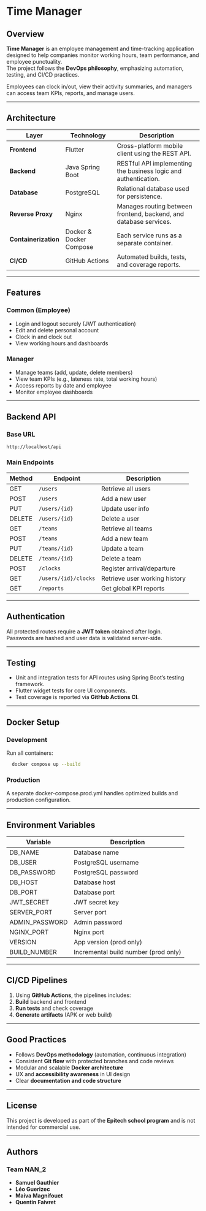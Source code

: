# Time Manager

## Overview
**Time Manager** is an employee management and time-tracking application designed to help companies monitor working hours, team performance, and employee punctuality.  
The project follows the **DevOps philosophy**, emphasizing automation, testing, and CI/CD practices.

Employees can clock in/out, view their activity summaries, and managers can access team KPIs, reports, and manage users.

---

## Architecture

| Layer | Technology | Description |
|-------|-------------|-------------|
| **Frontend** | Flutter | Cross-platform mobile client using the REST API. |
| **Backend** | Java Spring Boot | RESTful API implementing the business logic and authentication. |
| **Database** | PostgreSQL | Relational database used for persistence. |
| **Reverse Proxy** | Nginx | Manages routing between frontend, backend, and database services. |
| **Containerization** | Docker & Docker Compose | Each service runs as a separate container. |
| **CI/CD** | GitHub Actions | Automated builds, tests, and coverage reports. |

---

## Features

### Common (Employee)
- Login and logout securely (JWT authentication)
- Edit and delete personal account
- Clock in and clock out
- View working hours and dashboards

### Manager
- Manage teams (add, update, delete members)
- View team KPIs (e.g., lateness rate, total working hours)
- Access reports by date and employee
- Monitor employee dashboards

---

## Backend API

### Base URL
```http://localhost/api```

### Main Endpoints
| Method | Endpoint | Description |
|--------|-----------|-------------|
| GET | `/users` | Retrieve all users |
| POST | `/users` | Add a new user |
| PUT | `/users/{id}` | Update user info |
| DELETE | `/users/{id}` | Delete a user |
| GET | `/teams` | Retrieve all teams |
| POST | `/teams` | Add a new team |
| PUT | `/teams/{id}` | Update a team |
| DELETE | `/teams/{id}` | Delete a team |
| POST | `/clocks` | Register arrival/departure |
| GET | `/users/{id}/clocks` | Retrieve user working history |
| GET | `/reports` | Get global KPI reports |

---

## Authentication
All protected routes require a **JWT token** obtained after login.  
Passwords are hashed and user data is validated server-side.

---

## Testing
- Unit and integration tests for API routes using Spring Boot’s testing framework.
- Flutter widget tests for core UI components.
- Test coverage is reported via **GitHub Actions CI**.

---

## Docker Setup

### Development
Run all containers:
```bash
  docker compose up --build
```

### Production

A separate docker-compose.prod.yml handles optimized builds and production configuration.

---

## Environment Variables
| Variable       | Description                          |
|----------------|--------------------------------------|
| DB_NAME        | Database name                        |
| DB_USER        | PostgreSQL username                  |
| DB_PASSWORD    | PostgreSQL password                  |
| DB_HOST        | Database host                        |
| DB_PORT        | Database port                        |
| JWT_SECRET     | JWT secret key                       |
| SERVER_PORT    | Server port                          |
| ADMIN_PASSWORD | Admin password                       |
| NGINX_PORT     | Nginx port                           |
| VERSION        | App version (prod only)              |
| BUILD_NUMBER   | Incremental build number (prod only) |

---

## CI/CD Pipelines

1. Using **GitHub Actions**, the pipelines includes:
2. **Build** backend and frontend
3. **Run tests** and check coverage
4. **Generate artifacts** (APK or web build)

---

## Good Practices

- Follows **DevOps methodology** (automation, continuous integration)
- Consistent **Git flow** with protected branches and code reviews
- Modular and scalable **Docker architecture**
- UX and **accessibility awareness** in UI design
- Clear **documentation and code structure**

---

## License

This project is developed as part of the **Epitech school program** and is not intended for commercial use.

---

## Authors

### **Team NAN_2**

- **Samuel Gauthier**
- **Léo Guerizec**
- **Maiva Magnifouet**
- **Quentin Faivret**
